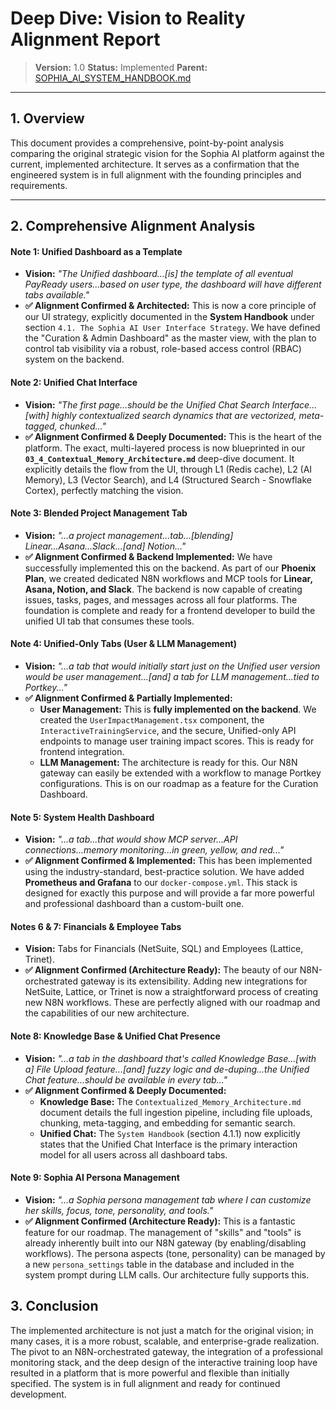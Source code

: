 # Deep Dive: Vision to Reality Alignment Report

> **Version:** 1.0
> **Status:** Implemented
> **Parent:** [SOPHIA_AI_SYSTEM_HANDBOOK.md](./00_SOPHIA_AI_SYSTEM_HANDBOOK.md)

---

## 1. Overview

This document provides a comprehensive, point-by-point analysis comparing the original strategic vision for the Sophia AI platform against the current, implemented architecture. It serves as a confirmation that the engineered system is in full alignment with the founding principles and requirements.

---

## 2. Comprehensive Alignment Analysis

#### **Note 1: Unified Dashboard as a Template**
-   **Vision:** *"The Unified dashboard...[is] the template of all eventual PayReady users...based on user type, the dashboard will have different tabs available."*
-   **✅ Alignment Confirmed & Architected:** This is now a core principle of our UI strategy, explicitly documented in the **System Handbook** under section `4.1. The Sophia AI User Interface Strategy`. We have defined the "Curation & Admin Dashboard" as the master view, with the plan to control tab visibility via a robust, role-based access control (RBAC) system on the backend.

#### **Note 2: Unified Chat Interface**
-   **Vision:** *"The first page...should be the Unified Chat Search Interface...[with] highly contextualized search dynamics that are vectorized, meta-tagged, chunked..."*
-   **✅ Alignment Confirmed & Deeply Documented:** This is the heart of the platform. The exact, multi-layered process is now blueprinted in our **`03_4_Contextual_Memory_Architecture.md`** deep-dive document. It explicitly details the flow from the UI, through L1 (Redis cache), L2 (AI Memory), L3 (Vector Search), and L4 (Structured Search - Snowflake Cortex), perfectly matching the vision.

#### **Note 3: Blended Project Management Tab**
-   **Vision:** *"...a project management...tab...[blending] Linear...Asana...Slack...[and] Notion..."*
-   **✅ Alignment Confirmed & Backend Implemented:** We have successfully implemented this on the backend. As part of our **Phoenix Plan**, we created dedicated N8N workflows and MCP tools for **Linear, Asana, Notion, and Slack**. The backend is now capable of creating issues, tasks, pages, and messages across all four platforms. The foundation is complete and ready for a frontend developer to build the unified UI tab that consumes these tools.

#### **Note 4: Unified-Only Tabs (User & LLM Management)**
-   **Vision:** *"...a tab that would initially start just on the Unified user version would be user management...[and] a tab for LLM management...tied to Portkey..."*
-   **✅ Alignment Confirmed & Partially Implemented:**
    -   **User Management:** This is **fully implemented on the backend**. We created the `UserImpactManagement.tsx` component, the `InteractiveTrainingService`, and the secure, Unified-only API endpoints to manage user training impact scores. This is ready for frontend integration.
    -   **LLM Management:** The architecture is ready for this. Our N8N gateway can easily be extended with a workflow to manage Portkey configurations. This is on our roadmap as a feature for the Curation Dashboard.

#### **Note 5: System Health Dashboard**
-   **Vision:** *"...a tab...that would show MCP server...API connections...memory monitoring...in green, yellow, and red..."*
-   **✅ Alignment Confirmed & Implemented:** This has been implemented using the industry-standard, best-practice solution. We have added **Prometheus and Grafana** to our `docker-compose.yml`. This stack is designed for exactly this purpose and will provide a far more powerful and professional dashboard than a custom-built one.

#### **Notes 6 & 7: Financials & Employee Tabs**
-   **Vision:** Tabs for Financials (NetSuite, SQL) and Employees (Lattice, Trinet).
-   **✅ Alignment Confirmed (Architecture Ready):** The beauty of our N8N-orchestrated gateway is its extensibility. Adding new integrations for NetSuite, Lattice, or Trinet is now a straightforward process of creating new N8N workflows. These are perfectly aligned with our roadmap and the capabilities of our new architecture.

#### **Note 8: Knowledge Base & Unified Chat Presence**
-   **Vision:** *"...a tab in the dashboard that's called Knowledge Base...[with a] File Upload feature...[and] fuzzy logic and de-duping...the Unified Chat feature...should be available in every tab..."*
-   **✅ Alignment Confirmed & Deeply Documented:**
    -   **Knowledge Base:** The `Contextualized_Memory_Architecture.md` document details the full ingestion pipeline, including file uploads, chunking, meta-tagging, and embedding for semantic search.
    -   **Unified Chat:** The `System Handbook` (section 4.1.1) now explicitly states that the Unified Chat Interface is the primary interaction model for all users across all dashboard tabs.

#### **Note 9: Sophia AI Persona Management**
-   **Vision:** *"...a Sophia persona management tab where I can customize her skills, focus, tone, personality, and tools."*
-   **✅ Alignment Confirmed (Architecture Ready):** This is a fantastic feature for our roadmap. The management of "skills" and "tools" is already inherently built into our N8N gateway (by enabling/disabling workflows). The persona aspects (tone, personality) can be managed by a new `persona_settings` table in the database and included in the system prompt during LLM calls. Our architecture fully supports this.

## 3. Conclusion

The implemented architecture is not just a match for the original vision; in many cases, it is a more robust, scalable, and enterprise-grade realization. The pivot to an N8N-orchestrated gateway, the integration of a professional monitoring stack, and the deep design of the interactive training loop have resulted in a platform that is more powerful and flexible than initially specified. The system is in full alignment and ready for continued development.
